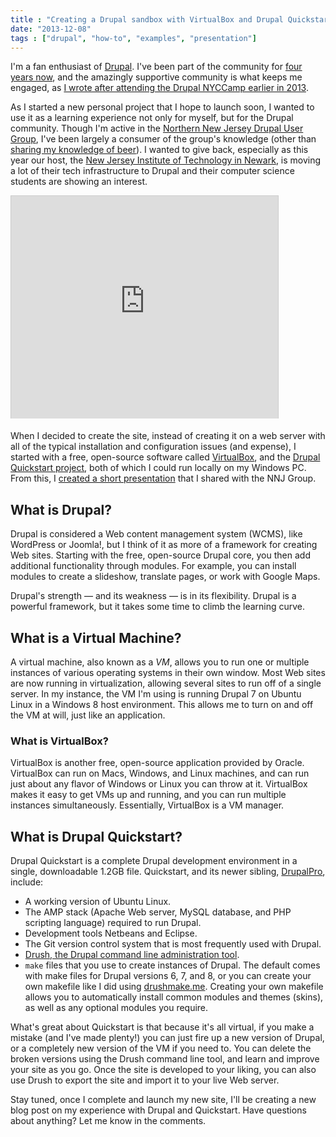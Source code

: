 ```yaml
---
title : "Creating a Drupal sandbox with VirtualBox and Drupal Quickstart (Presentation)"
date: "2013-12-08"
tags : ["drupal", "how-to", "examples", "presentation"]
---
```


I'm a fan enthusiast of [Drupal](http://drupal.org "Drupal"). I've been part of the community for [four years now](https://drupal.org/user/623158 "My profile on drupal.org"), and the amazingly supportive community is what keeps me engaged, as [I wrote after attending the Drupal NYCCamp earlier in 2013](../3-07-17-a-tech-writers-thoughts-on-nyc-drupal-camp-2013/ "A Tech Writer's Thoughts on NYC Drupal Camp 2013").

As I started a new personal project that I hope to launch soon, I wanted to use it as a learning experience not only for myself, but for the Drupal community. Though I'm active in the [Northern New Jersey Drupal User Group](https://groups.drupal.org/new-jersey/nnj "NNJ Drupal Group"), I've been largely a consumer of the group's knowledge (other than [sharing my knowledge of beer](../1-03-09-omg-i-hate-beer/ "OMG i hate beer!")). I wanted to give back, especially as this year our host, the [New Jersey Institute of Technology in Newark](http://njit.edu), is moving a lot of their tech infrastructure to Drupal and their computer science students are showing an interest.

<iframe style="border: 1px solid #CCC; border-width: 1px 1px 0; margin-bottom: 5px;" src="http://www.slideshare.net/slideshow/embed_code/28217861" width="427" height="356" frameborder="0" marginwidth="0" marginheight="0" scrolling="no" allowfullscreen="allowfullscreen"></iframe>

When I decided to create the site, instead of creating it on a web server with all of the typical installation and configuration issues (and expense), I started with a free, open-source software called [VirtualBox](http://virtualbox.org), and the [Drupal Quickstart project](http://drupal.org/project/quickstart "Drupal Quickstart project"), both of which I could run locally on my Windows PC. From this, I [created a short presentation](https://www.slideshare.net/theedmarsh/creating-a-drupal-sandbox-using-virtualbox-and-drupal-quickstart "Presentation: Creating a Drupal sandbox on slideshare.net") that I shared with the NNJ Group.

## What is Drupal?

 Drupal is considered a Web content management system (WCMS), like WordPress or Joomla!, but I think of it as more of a framework for creating Web sites. Starting with the free, open-source Drupal core, you then add additional functionality through modules. For example, you can install modules to create a slideshow, translate pages, or work with Google Maps.

Drupal's strength &mdash; and its weakness &mdash; is in its flexibility. Drupal is a powerful framework, but it takes some time to climb the learning curve.

## What is a Virtual Machine?

A virtual machine, also known as a *VM*, allows you to run one or multiple instances of various operating systems in their own window. Most Web sites are now running in virtualization, allowing several sites to run off of a single server. In my instance, the VM I'm using is running Drupal 7 on Ubuntu Linux in a Windows 8 host environment. This allows me to turn on and off the VM at will, just like an application.

### What is VirtualBox?

VirtualBox is another free, open-source application provided by Oracle. VirtualBox can run on Macs, Windows, and Linux machines, and can run just about any flavor of Windows or Linux you can throw at it. VirtualBox makes it easy to get VMs up and running, and you can run multiple instances simultaneously. Essentially, VirtualBox is a VM manager.

## What is Drupal Quickstart?

Drupal Quickstart is a complete Drupal development environment in a single, downloadable 1.2GB file. Quickstart, and its newer sibling, [DrupalPro](http://drupal.org/project/drupalpro), include:

- A working version of Ubuntu Linux.
- The AMP stack (Apache Web server, MySQL database, and PHP scripting language) required to run Drupal.
- Development tools Netbeans and Eclipse.
- The Git version control system that is most frequently used with Drupal.
- [Drush, the Drupal command line administration tool](http://drush.org).
- `make` files that you use to create instances of Drupal. The default comes with make files for Drupal versions 6, 7, and 8, or you can create your own makefile like I did using [drushmake.me](http://drushmake.me). Creating your own makefile allows you to automatically install common modules and themes (skins), as well as any optional modules you require.

What's great about Quickstart is that because it's all virtual, if you make a mistake (and I've made plenty!) you can just fire up a new version of Drupal, or a completely new version of the VM if you need to. You can delete the broken versions using the Drush command line tool, and learn and improve your site as you go. Once the site is developed to your liking, you can also use Drush to export the site and import it to your live Web server.

Stay tuned, once I complete and launch my new site, I'll be creating a new blog post on my experience with Drupal and Quickstart. Have questions about anything? Let me know in the comments.
